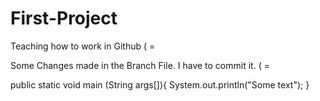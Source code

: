 # First-Project
Teaching how to work in Github ( =

Some Changes made in the Branch File. I have to commit it. ( =

public static void main (String args[]){
 System.out.println("Some text");
}
